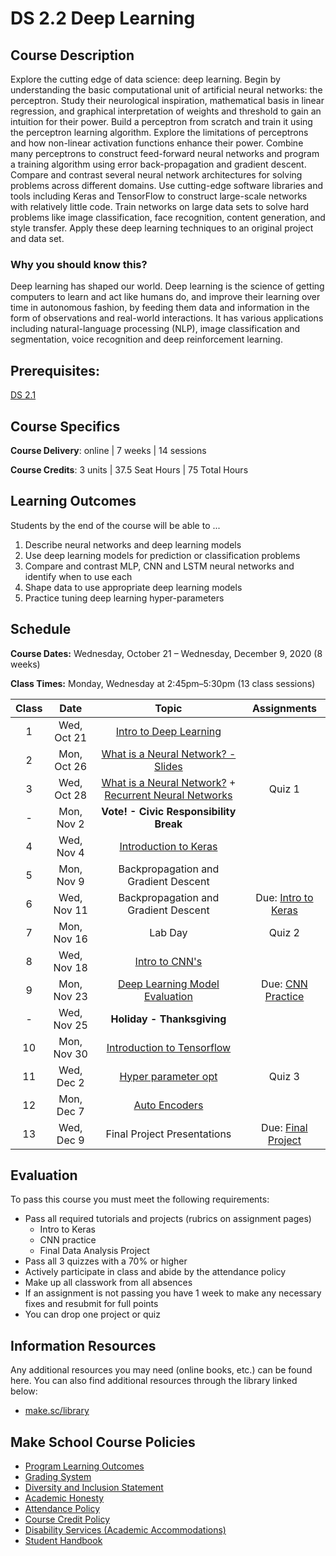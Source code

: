 # DS 2.2 Deep Learning

## Course Description

Explore the cutting edge of data science: deep learning. Begin by understanding the basic computational unit of artificial neural networks: the perceptron. Study their neurological inspiration, mathematical basis in linear regression, and graphical interpretation of weights and threshold to gain an intuition for their power. Build a perceptron from scratch and train it using the perceptron learning algorithm. Explore the limitations of perceptrons and how non-linear activation functions enhance their power. Combine many perceptrons to construct feed-forward neural networks and program a training algorithm using error back-propagation and gradient descent. Compare and contrast several neural network architectures for solving problems across different domains. Use cutting-edge software libraries and tools including Keras and TensorFlow to construct large-scale networks with relatively little code. Train networks on large data sets to solve hard problems like image classification, face recognition, content generation, and style transfer. Apply these deep learning techniques to an original project and data set.

### Why you should know this?

Deep learning has shaped our world. Deep learning is the science of getting computers to learn and act like humans do, and improve their learning over time in autonomous fashion, by feeding them data and information in the form of observations and real-world interactions. It has various applications including natural-language processing (NLP), image classification and segmentation, voice recognition and deep reinforcement learning.

## Prerequisites:  

[DS 2.1](https://github.com/Make-School-Courses/DS-2.1-Machine-Learning)

## Course Specifics

**Course Delivery**: online | 7 weeks | 14 sessions

**Course Credits**: 3 units | 37.5 Seat Hours | 75 Total Hours

## Learning Outcomes

Students by the end of the course will be able to ...

1. Describe neural networks and deep learning models
1. Use deep learning models for prediction or classification problems
1. Compare and contrast MLP, CNN and LSTM neural networks and identify when to use each
1. Shape data to use appropriate deep learning models
1. Practice tuning deep learning hyper-parameters

## Schedule

**Course Dates:** Wednesday, October 21 – Wednesday, December 9, 2020 (8 weeks)

**Class Times:** Monday, Wednesday at 2:45pm–5:30pm (13 class sessions)

| Class | Date | Topic | Assignments
|:-----:|:----------------------:|:---------------------------------------:| :----: |
|  1 |  Wed, Oct 21               | [Intro to Deep Learning] |
|  2 |  Mon, Oct 26               | [What is a Neural Network? - Slides] |
|  3 |  Wed, Oct 28               | [What is a Neural Network?] + [Recurrent Neural Networks]  | Quiz 1
|  - |  Mon, Nov 2              | **Vote! - Civic Responsibility Break** |
|  4 |  Wed, Nov 4               | [Introduction to Keras] | 
|  5 |  Mon, Nov 9               | Backpropagation and Gradient Descent  |
|  6 |  Wed, Nov 11               | Backpropagation and Gradient Descent  | Due: [Intro to Keras](Lessons/introkeras.md)
|  7 |  Mon, Nov 16              | Lab Day | Quiz 2
|  8 |  Wed, Nov 18              | [Intro to CNN's](https://docs.google.com/presentation/d/1fZkrBcY_dzIVP3gPNyQyQUPPu2cqGe2YV0Chjxj8tRU/edit#slide=id.p) | 
|  9 |  Mon, Nov 23              | [Deep Learning Model Evaluation] | Due: [CNN Practice](Lessons/cnnpractice.md)
|  - |  Wed, Nov 25               | **Holiday - Thanksgiving** |
| 10 |  Mon, Nov 30              | [Introduction to Tensorflow] |
| 11 |  Wed, Dec 2              | [Hyper parameter opt]| Quiz 3
| 12 |  Mon, Dec 7              | [Auto Encoders]|
| 13 |  Wed, Dec 9                | Final Project Presentations | Due: [Final Project](Lessons/finalproject.md)


[Intro to Deep Learning]:https://docs.google.com/presentation/d/1vxQ_R8-gEtR896EoC1_ObSKoWJZje40H8wcXzdltjpo/edit#slide=id.g9e8c78a5a9_0_81
[Array and matrix manipulation]:Lessons/Arrayandmatrixmanipulation.md
[What is a Neural Network? - Slides]: https://docs.google.com/presentation/d/1QstriVSuk8ZXWYjPrJ6SZUTjjYTC9Z6HHwJAun-hBEE/edit#slide=id.p
[What is a Neural Network?]: Lessons/WhatisNeuralNetwork.md
[Recurrent Neural Networks]: https://docs.google.com/presentation/d/1n6yhW4jeQzv-qVxga__2M2mIRHU1vaMm1NIH15uWTOw/edit#slide=id.p
[Introduction to Keras]: Lessons/IntroductiontoKeras.md
[Deep Learning Glossary]: Lessons/DeepLearningGlossary.md
[Convolutional Neural Network]: Lessons/ConvolutionalNeuralNetwork.md
[Recurrent Neural Network]: Lessons/RecurrentNeuralNetwork.md
[Keras for Large Datasets]:Lessons/KerasforLargeDatasets.md
[Deep Learning Model Evaluation]: Lessons/DeepLearningModelEvaluation.md
[Introduction to Tensorflow]: Lessons/IntroductiontoTensorflow.md
[Hyper parameter opt]: Lessons/Hyperparameteropt.md
[Auto Encoders]: Lessons/AutoEncoders.md


## Evaluation

To pass this course you must meet the following requirements:

- Pass all required tutorials and projects (rubrics on assignment pages)
    - Intro to Keras
    - CNN practice
    - Final Data Analysis Project
- Pass all 3 quizzes with a 70% or higher
- Actively participate in class and abide by the attendance policy
- Make up all classwork from all absences
- If an assignment is not passing you have 1 week to make any necessary fixes and resubmit for full points
- You can drop one project or quiz 

##  Information Resources

Any additional resources you may need (online books, etc.) can be found here. You can also find additional resources through the library linked below:

- [make.sc/library](http://make.sc/library)

## Make School Course Policies

- [Program Learning Outcomes](https://make.sc/program-learning-outcomes)
- [Grading System](https://make.sc/grading-system)
- [Diversity and Inclusion Statement](https://make.sc/diversity-and-inclusion-statement)
- [Academic Honesty](https://make.sc/academic-honesty-policy)
- [Attendance Policy](https://make.sc/attendance-policy)
- [Course Credit Policy](https://make.sc/course-credit-policy)
- [Disability Services (Academic Accommodations)](https://make.sc/disability-services)
- [Student Handbook](https://make.sc/student-handbook)
